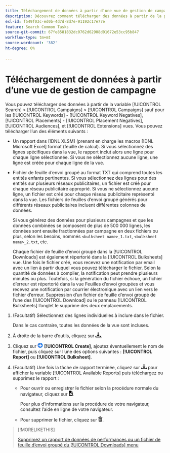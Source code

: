 ```yaml
---
title: Téléchargement de données à partir d’une vue de gestion de campagne
description: Découvrez comment télécharger des données à partir de la plupart des vues de gestion de campagne.
exl-id: f549f03c-ed0b-4d7d-8d7e-91192c17e77e
feature: Search Common Tasks
source-git-commit: 67fe8581832dc0762d62908d01672e53cc95b847
workflow-type: tm+mt
source-wordcount: '382'
ht-degree: 0%

---
```


# Téléchargement de données à partir d’une vue de gestion de campagne

Vous pouvez télécharger des données à partir de la variable [!UICONTROL Search] > [!UICONTROL Campaigns] > [!UICONTROL Campaigns] sauf pour les [!UICONTROL Keywords] - [!UICONTROL Keyword Negatives], [!UICONTROL Placements] - [!UICONTROL Placement Negatives], [!UICONTROL Audiences], et [!UICONTROL Extensions] vues. Vous pouvez télécharger l’un des éléments suivants :

* Un rapport dans [!DNL XLSM] (prenant en charge les macros [!DNL Microsoft Excel] format (feuille de calcul). Si vous sélectionnez des lignes spécifiques dans la vue, le rapport inclut alors une ligne pour chaque ligne sélectionnée. Si vous ne sélectionnez aucune ligne, une ligne est créée pour chaque ligne de la vue.

* Fichier de feuille d’envoi groupé au format TXT qui comprend toutes les entités enfants pertinentes. Si vous sélectionnez des lignes pour des entités sur plusieurs réseaux publicitaires, un fichier est créé pour chaque réseau publicitaire approprié. Si vous ne sélectionnez aucune ligne, un fichier est créé pour chaque réseau publicitaire représenté dans la vue. Les fichiers de feuilles d’envoi groupé générés pour différents réseaux publicitaires incluent différentes colonnes de données.

  Si vous générez des données pour plusieurs campagnes et que les données combinées se composent de plus de 500 000 lignes, les données sont ensuite fractionnées par campagne en deux fichiers ou plus, selon les besoins, nommés `<bulksheet name>_1.txt`, `<bulksheet name>_2.txt`, etc.

  Chaque fichier de feuille d’envoi groupé dans la [!UICONTROL Downloads] est également répertorié dans la [!UICONTROL Bulksheets] vue. Une fois le fichier créé, vous recevez une notification par email avec un lien à partir duquel vous pouvez télécharger le fichier. Selon la quantité de données à compiler, la notification peut prendre plusieurs minutes ou plus. Toutefois, si la génération du fichier échoue, un fichier d’erreur est répertorié dans la vue Feuilles d’envoi groupées et vous recevez une notification par courrier électronique avec un lien vers le fichier d’erreur. Suppression d’un fichier de feuille d’envoi groupé de l’une des [!UICONTROL Download] ou le panneau [!UICONTROL Bulksheets] l’onglet le supprime des deux emplacements.

1. (Facultatif) Sélectionnez des lignes individuelles à inclure dans le fichier.

   Dans le cas contraire, toutes les données de la vue sont incluses.

1. À droite de la barre d’outils, cliquez sur ![Téléchargement du rapport](/help/search-social-commerce/assets/download.png "Téléchargement du rapport").

1. Cliquez sur ![Créer](/help/search-social-commerce/assets/add.png "Créer") **[!UICONTROL Create]**, ajoutez éventuellement le nom de fichier, puis cliquez sur l’une des options suivantes : **[!UICONTROL Report]** ou **[!UICONTROL Bulksheet]**.

1. (Facultatif) Une fois la tâche de rapport terminée, cliquez sur ![Téléchargement du rapport](/help/search-social-commerce/assets/download.png "Téléchargement du rapport") pour afficher la variable [!UICONTROL Available Reports] puis téléchargez ou supprimez le rapport :

   * Pour ouvrir ou enregistrer le fichier selon la procédure normale du navigateur, cliquez sur ![Télécharger la feuille de calcul](/help/search-social-commerce/assets/download-spreadsheet.png "Télécharger la feuille de calcul").

     Pour plus d’informations sur la procédure de votre navigateur, consultez l’aide en ligne de votre navigateur.

   * Pour supprimer le fichier, cliquez sur ![Supprimer](/help/search-social-commerce/assets/delete.png "Supprimer").

>[!MORELIKETHIS]
>
>[Supprimez un rapport de données de performances ou un fichier de feuille d’envoi groupé du [!UICONTROL Downloads] menu](/help/search-social-commerce/common-tasks/navigation-editing-selection/download-delete-data.md)
